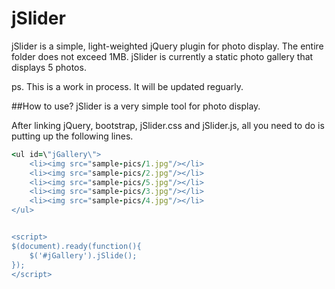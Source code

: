 jSlider
=======

jSlider is a simple, light-weighted jQuery plugin for photo display. The entire folder does not exceed 1MB. jSlider is currently a static photo gallery that displays 5 photos.

ps. This is a work in process. It will be updated reguarly.


##How to use?
jSlider is a very simple tool for photo display.

After linking jQuery, bootstrap, jSlider.css and jSlider.js, all you need to do is putting up the following lines.

```ruby
<ul id=\"jGallery\">
	<li><img src="sample-pics/1.jpg"/></li>
	<li><img src="sample-pics/2.jpg"/></li>
	<li><img src="sample-pics/5.jpg"/></li>
	<li><img src="sample-pics/3.jpg"/></li>	
	<li><img src="sample-pics/4.jpg"/></li>
</ul>


<script>
$(document).ready(function(){
	$('#jGallery').jSlide();
});
</script>
```
